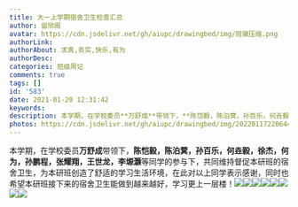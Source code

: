 ```yaml
---
title: 大一上学期宿舍卫生检查汇总
author: 留欣阁
avatar: https://cdn.jsdelivr.net/gh/aiupc/drawingbed/img/班徽压缩.png
authorLink: 
authorAbout: 求真,务实,快乐,有为
authorDesc: 
categories: 班级周记
comments: true
tags: []
id: '583'
date: 2021-01-20 12:31:42
keywords:
description: 本学期，在学校委员**万舒成**带领下，**陈恺毅，陈泊蓂，孙百乐，何垚毅，徐杰，何为，孙鹏程，张耀...
photos: https://cdn.jsdelivr.net/gh/aiupc/drawingbed/img/20220117220644.png
---
```


本学期，在学校委员**万舒成**带领下，**陈恺毅，陈泊蓂，孙百乐，何垚毅，徐杰，何为，孙鹏程，张耀翔，王世龙，李塬灏**等同学的参与下，共同维持督促本研班的宿舍卫生，为本研班创造了舒适的学习生活环境，在此对以上同学表示感谢，同时也希望本研班接下来的宿舍卫生能做到越来越好，学习更上一层楼！![](https://cdn.jsdelivr.net/gh/aiupc/drawingbed/img/20220117220931.png)![](https://cdn.jsdelivr.net/gh/aiupc/drawingbed/img/20220117220953.png)![](https://cdn.jsdelivr.net/gh/aiupc/drawingbed/img/20220117221011.png)![](https://cdn.jsdelivr.net/gh/aiupc/drawingbed/img/20220117221037.png)![](https://cdn.jsdelivr.net/gh/aiupc/drawingbed/img/20220117221101.png)![](https://cdn.jsdelivr.net/gh/aiupc/drawingbed/img/20220117221144.png)![](https://cdn.jsdelivr.net/gh/aiupc/drawingbed/img/20220117221317.png)![](https://cdn.jsdelivr.net/gh/aiupc/drawingbed/img/20220117221351.png)